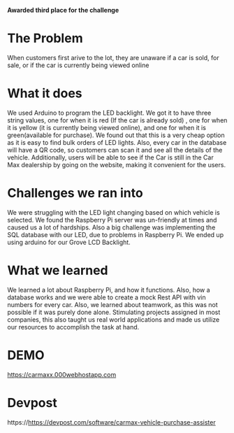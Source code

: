 **Awarded third place for the challenge**

# The Problem

When customers first arive to the lot, they are unaware if a car is sold, for sale, or if the car is currently being viewed online

# What it does
We used Arduino to program the LED backlight. We got it to have three string values, one for when it is red (If the car is already sold) , 
one for when it is yellow (it is currently being viewed online), and one for when it is green(available for purchase). 
We found out that this is a very cheap option as it is easy to find bulk orders of LED lights. 
Also, every car in the database will have a QR code, so customers can scan it and see all the details of the vehicle. 
Additionally, users will be able to see if the Car is still in the Car Max dealership by going on the website, making it convenient for the users.

# Challenges we ran into
We were struggling with the LED light changing based on which vehicle is selected. We found the Raspberry Pi server was un-friendly at times and caused us a lot of hardships. 
Also a big challenge was implementing the SQL database with our LED, due to problems in Raspberry Pi. We ended up using arduino for our Grove LCD Backlight.

# What we learned
We learned a lot about Raspberry Pi, and how it functions. Also, how a database works and we were able to create a mock Rest API with vin numbers for every car. 
Also, we learned about teamwork, as this was not possible if it was purely done alone. 
Stimulating projects assigned in most companies, this also taught us real world applications and made us utilize our resources to accomplish the task at hand.

# **DEMO**
https://carmaxx.000webhostapp.com

# Devpost
https://https://devpost.com/software/carmax-vehicle-purchase-assister
